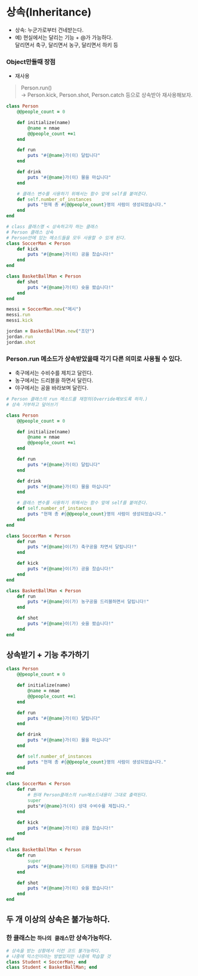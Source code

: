 # 상속(Inheritance)

- 상속: 누군가로부터 건네받는다.
- 예) 현실에서는 달리는 기능 + @가 가능하다. <br>
달리면서 축구, 달리면서 농구, 달리면서 하키 등

### Object만들때 장점
- 재사용


> Person.run() <br>
-> Person.kick, Person.shot, Person.catch 등으로 상속받아 재사용해보자.


```Ruby
class Person
    @@people_count = 0

    def initialize(name)
        @name = nmae
        @@people_count +=1
    end

    def run
        puts "#{@name}가(이) 달립니다"
    end

    def drink
        puts "#{@name}가(이) 물을 마십니다"
    end

    # 클래스 변수를 사용하기 위해서는 함수 앞에 self를 붙여준다.
    def self.number_of_instances
        puts "현재 총 #{@@people_count}명의 사람이 생성되었습니다."
    end
end

# class 클래스명 < 상속하고자 하는 클래스
# Person 클래스 상속
# Person안에 있는 메소드들을 모두 사용할 수 있게 된다.
class SoccerMan < Person
    def kick
        puts "#{@name}가(이) 공을 찼습니다!"
    end
end

class BasketBallMan < Person
    def shot
        puts "#{@name}가(이) 슛을 쐈습니다!"
    end
end

messi = SoccerMan.new("메시")
messi.run
messi.kick

jordan = BasketBallMan.new("조던")
jordan.run
jordan.shot
```

### Person.run 메소드가 상속받았을때 각기 다른 의미로 사용될 수 있다.
- 축구에서는 수비수를 제치고 달린다.
- 농구에서는 드리블을 하면서 달린다.
- 야구에서는 공을 바라보며 달린다.

```Ruby
# Person 클래스의 run 메소드를 재정의(Override해보도록 하자.)
# 상속 거부하고 덮어쓰기

class Person
    @@people_count = 0

    def initialize(name)
        @name = nmae
        @@people_count +=1
    end

    def run
        puts "#{@name}가(이) 달립니다"
    end

    def drink
        puts "#{@name}가(이) 물을 마십니다"
    end

    # 클래스 변수를 사용하기 위해서는 함수 앞에 self를 붙여준다.
    def self.number_of_instances
        puts "현재 총 #{@@people_count}명의 사람이 생성되었습니다."
    end
end

class SoccerMan < Person
    def run
        puts "#{@name}이(가) 축구공을 차면서 달립니다!"
    end

    def kick
        puts "#{@name}이(가) 공을 찼습니다!"
    end
end

class BasketBallMan < Person
    def run
        puts "#{@name}이(가) 농구공을 드리블하면서 달립니다!"
    end

    def shot
        puts "#{@name}이(가) 슛을 쐈습니다!"
    end
end
```

## 상속받기 + 기능 추가하기
```Ruby
class Person
    @@people_count = 0

    def initialize(name)
        @name = nmae
        @@people_count +=1
    end

    def run
        puts "#{@name}가(이) 달립니다"
    end

    def drink
        puts "#{@name}가(이) 물을 마십니다"
    end

    def self.number_of_instances
        puts "현재 총 #{@@people_count}명의 사람이 생성되었습니다."
    end
end

class SoccerMan < Person
    def run
        # 원래 Person클래스의 run메소드내용이 그대로 출력된다.
        super
        puts"#{@name}가(이) 상대 수비수를 제칩니다."
    end

    def kick
        puts "#{@name}가(이) 공을 찼습니다!"
    end
end

class BasketBallMan < Person
    def run
        super
        puts "#{@name}가(이) 드리블을 합니다!"
    end

    def shot
        puts "#{@name}가(이) 슛을 쐈습니다!"
    end
end
```

## 두 개 이상의 상속은 불가능하다.
### 한 클래스는 `하나의 클래스`만 상속가능하다.
```Ruby
# 상속을 받는 상황에서 이런 코드 불가능하다.
# 나중에 믹스인이라는 방법있지만 나중에 학습할 것
class Student < SoccerMan; end
class Student < BasketBallMan; end
```